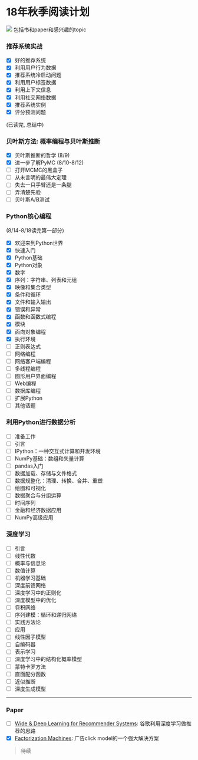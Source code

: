 # 18年秋季阅读计划

![](http://my-imgshare.oss-cn-shenzhen.aliyuncs.com/92e8647aly1fi7klbnzzng207409f1ky.gif)
包括书和paper和感兴趣的topic

<!--more-->

### 推荐系统实战
 - [x] 好的推荐系统
 - [x] 利用用户行为数据
 - [x] 推荐系统冷启动问题
 - [x] 利用用户标签数据
 - [x] 利用上下文信息
 - [x] 利用社交网络数据
 - [x] 推荐系统实例
 - [x] 评分预测问题

(已读完,  总结中)

### 贝叶斯方法: 概率编程与贝叶斯推断
 - [x] 贝叶斯推断的哲学 (8/9)
 - [x] 进一步了解PyMC (8/10-8/12)
 - [ ] 打开MCMC的黑盒子
 - [ ] 从未言明的最伟大定理
 - [ ] 失去一只手臂还是一条腿
 - [ ] 弄清楚先验
 - [ ] 贝叶斯A/B测试

### Python核心编程
(8/14-8/18读完第一部分)

 - [x] 欢迎来到Python世界
 - [x] 快速入门
 - [x] Python基础
 - [x] Python对象
 - [x] 数字
 - [x] 序列：字符串、列表和元组
 - [x] 映像和集合类型
 - [x] 条件和循环
 - [x] 文件和输入输出
 - [x] 错误和异常
 - [x] 函数和函数式编程
 - [x] 模块
 - [x] 面向对象编程
 - [x] 执行环境
 - [ ] 正则表达式
 - [ ] 网络编程
 - [ ] 网络客户端编程
 - [ ] 多线程编程
 - [ ] 图形用户界面编程
 - [ ] Web编程
 - [ ] 数据库编程
 - [ ] 扩展Python
 - [ ] 其他话题

### 利用Python进行数据分析
 - [ ] 准备工作
 - [ ] 引言
 - [ ] IPython：一种交互式计算和开发环境 
 - [ ] NumPy基础：数组和矢量计算 
 - [ ] pandas入门 
 - [ ] 数据加载、存储与文件格式 
 - [ ] 数据规整化：清理、转换、合并、重塑 
 - [ ] 绘图和可视化 
 - [ ] 数据聚合与分组运算 
 - [ ] 时间序列 
 - [ ] 金融和经济数据应用 
 - [ ] NumPy高级应用 

### 深度学习
 - [ ] 引言
 - [ ] 线性代数
 - [ ] 概率与信息论
 - [ ] 数值计算
 - [ ] 机器学习基础
 - [ ] 深度前馈网络
 - [ ] 深度学习中的正则化
 - [ ] 深度模型中的优化
 - [ ] 卷积网络
 - [ ] 序列建模：循环和递归网络
 - [ ] 实践方法论
 - [ ] 应用
 - [ ] 线性因子模型
 - [ ] 自编码器
 - [ ] 表示学习
 - [ ] 深度学习中的结构化概率模型
 - [ ] 蒙特卡罗方法
 - [ ] 直面配分函数
 - [ ] 近似推断
 - [ ] 深度生成模型

---

### Paper
 - [ ] [Wide & Deep Learning for Recommender Systems](https://arxiv.org/abs/1606.07792): 谷歌利用深度学习做推荐的思路
 - [x] [Factorization Machines](http://www.csie.ntu.edu.tw/~b97053/paper/Rendle2010FM.pdf): 广告click model的一个强大解决方案

> 待续
